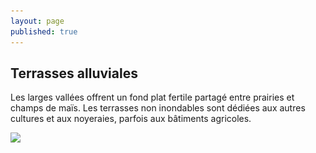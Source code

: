 ```yaml
---
layout: page
published: true
---
```


## Terrasses alluviales
Les larges vallées offrent un fond plat fertile partagé entre prairies et champs de maïs. Les terrasses non inondables sont dédiées aux autres cultures et aux noyeraies, parfois aux bâtiments agricoles.

![](/data/images/9/géographie/9_GEOGRAPHIE_POP6.jpg)